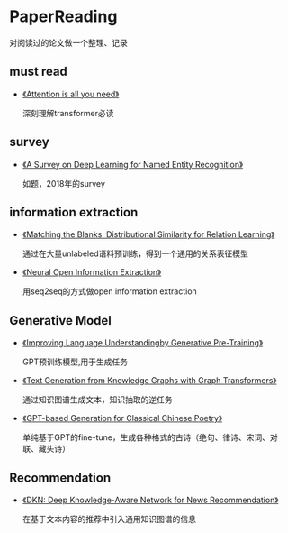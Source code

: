 # PaperReading
对阅读过的论文做一个整理、记录
## must read

- [《Attention is all you need》](../master/notes/Transformer.md)

    深刻理解transformer必读

## survey
- [《A Survey on Deep Learning for Named Entity Recognition》](../master/notes/survey-NER.md)
    
    如题，2018年的survey

## information extraction
- [《Matching the Blanks: Distributional Similarity for Relation Learning》](../master/notes/MTB.md)
    
    通过在大量unlabeled语料预训练，得到一个通用的关系表征模型
    
- [《Neural Open Information Extraction》](../master/notes/neural_openie.md)

    用seq2seq的方式做open information extraction
 
## Generative Model

- [《Improving Language Understandingby Generative Pre-Training》](../master/notes/GPT.md)

    GPT预训练模型,用于生成任务

- [《Text Generation from Knowledge Graphs with Graph Transformers》](../master/notes/TextFromKG.md)

    通过知识图谱生成文本，知识抽取的逆任务

- [《GPT-based Generation for Classical Chinese Poetry》](../master/notes/GPT-Chinese-poetry.md)

  单纯基于GPT的fine-tune，生成各种格式的古诗（绝句、律诗、宋词、对联、藏头诗）

## Recommendation
- [《DKN: Deep Knowledge-Aware Network for News Recommendation》](../master/notes/DKN-news-recommend.md)

  在基于文本内容的推荐中引入通用知识图谱的信息
